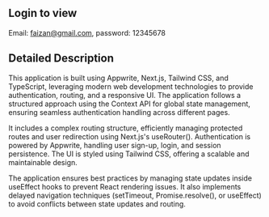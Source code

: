 
## Login to view

Email: faizan@gmail.com,
password: 12345678


## Detailed Description

This application is built using Appwrite, Next.js, Tailwind CSS, and TypeScript, leveraging modern web development technologies to provide authentication, routing, and a responsive UI. The application follows a structured approach using the Context API for global state management, ensuring seamless authentication handling across different pages.

It includes a complex routing structure, efficiently managing protected routes and user redirection using Next.js's useRouter(). Authentication is powered by Appwrite, handling user sign-up, login, and session persistence. The UI is styled using Tailwind CSS, offering a scalable and maintainable design.

The application ensures best practices by managing state updates inside useEffect hooks to prevent React rendering issues. It also implements delayed navigation techniques (setTimeout, Promise.resolve(), or useEffect) to avoid conflicts between state updates and routing.

